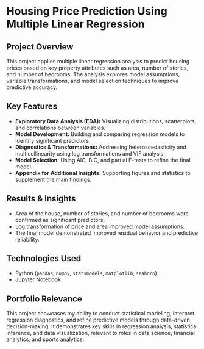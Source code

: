 # **Housing Price Prediction Using Multiple Linear Regression**

## **Project Overview**
This project applies multiple linear regression analysis to predict housing prices based on key property attributes such as area, number of stories, and number of bedrooms. The analysis explores model assumptions, variable transformations, and model selection techniques to improve predictive accuracy.

## **Key Features**
- **Exploratory Data Analysis (EDA):** Visualizing distributions, scatterplots, and correlations between variables.  
- **Model Development:** Building and comparing regression models to identify significant predictors.  
- **Diagnostics & Transformations:** Addressing heteroscedasticity and multicollinearity using log transformations and VIF analysis.  
- **Model Selection:** Using AIC, BIC, and partial F-tests to refine the final model.  
- **Appendix for Additional Insights:** Supporting figures and statistics to supplement the main findings.  

## **Results & Insights**
- Area of the house, number of stories, and number of bedrooms were confirmed as significant predictors.  
- Log transformation of price and area improved model assumptions.  
- The final model demonstrated improved residual behavior and predictive reliability.  

## **Technologies Used**
- Python (`pandas`, `numpy`, `statsmodels`, `matplotlib`, `seaborn`)  
- Jupyter Notebook  

## **Portfolio Relevance**
This project showcases my ability to conduct statistical modeling, interpret regression diagnostics, and refine predictive models through data-driven decision-making. It demonstrates key skills in regression analysis, statistical inference, and data visualization, relevant to roles in data science, financial analytics, and sports analytics.  
